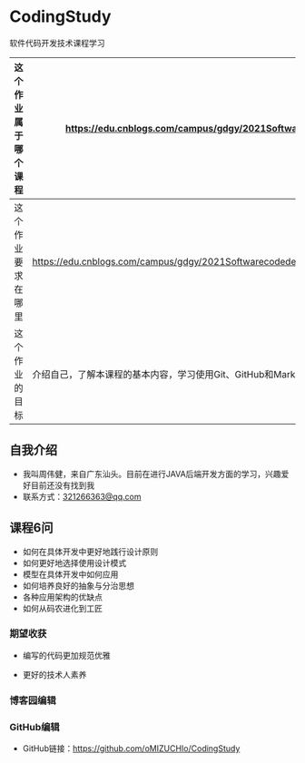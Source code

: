 # CodingStudy
软件代码开发技术课程学习

| **这个作业属于哪个课程** | https://edu.cnblogs.com/campus/gdgy/2021Softwarecodedevelopmenttechnology |
| ------------------------ | ------------------------------------------------------------ |
| 这个作业要求在哪里       | https://edu.cnblogs.com/campus/gdgy/2021Softwarecodedevelopmenttechnology/homework/11773 |
| 这个作业的目标           | 介绍自己，了解本课程的基本内容，学习使用Git、GitHub和Markdown工具 |

## 自我介绍

- 我叫周伟健，来自广东汕头。目前在进行JAVA后端开发方面的学习，兴趣爱好目前还没有找到我
- 联系方式：321266363@qq.com

## 课程6问

- 如何在具体开发中更好地践行设计原则
- 如何更好地选择使用设计模式
- 模型在具体开发中如何应用
- 如何培养良好的抽象与分治思想
- 各种应用架构的优缺点
- 如何从码农进化到工匠

### 期望收获

- 编写的代码更加规范优雅

- 更好的技术人素养

### 博客园编辑



### GitHub编辑

- GitHub链接：https://github.com/oMIZUCHIo/CodingStudy
